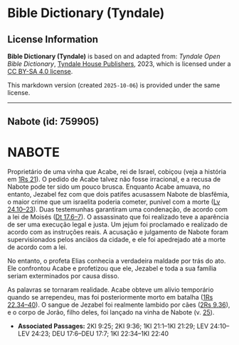 # Bible Dictionary (Tyndale)

## License Information

**Bible Dictionary (Tyndale)** is based on and adapted from: _Tyndale Open Bible Dictionary_, [Tyndale House Publishers](https://tyndaleopenresources.com/), 2023, which is licensed under a [CC BY-SA 4.0 license](https://creativecommons.org/licenses/by-sa/4.0/legalcode.en).

This markdown version (created `2025-10-06`) is provided under the same license.



--------------------------------

## Nabote (id: 759905)

NABOTE
======

Proprietário de uma vinha que Acabe, rei de Israel, cobiçou (veja a história em [1Rs 21](https://ref.ly/1Kgs21:1-1Kgs21:29)). O pedido de Acabe talvez não fosse irracional, e a recusa de Nabote pode ter sido um pouco brusca. Enquanto Acabe amuava, no entanto, Jezabel fez com que dois patifes acusassem Nabote de blasfêmia, o maior crime que um israelita poderia cometer, punível com a morte ([Lv 24\.10–23](https://ref.ly/Lev24:10-Lev24:23)). Duas testemunhas garantiram uma condenação, de acordo com a lei de Moisés ([Dt 17\.6–7](https://ref.ly/Deut17:6-Deut17:7)). O assassinato que foi realizado teve a aparência de ser uma execução legal e justa. Um jejum foi proclamado e realizado de acordo com as instruções reais. A acusação e julgamento de Nabote foram supervisionados pelos anciãos da cidade, e ele foi apedrejado até a morte de acordo com a lei.

No entanto, o profeta Elias conhecia a verdadeira maldade por trás do ato. Ele confrontou Acabe e profetizou que ele, Jezabel e toda a sua família seriam exterminados por causa disso.

As palavras se tornaram realidade. Acabe obteve um alívio temporário quando se arrependeu, mas foi posteriormente morto em batalha ([1Rs 22\.34–40](https://ref.ly/1Kgs22:34-1Kgs22:40)). O sangue de Jezabel foi realmente lambido por cães ([2Rs 9\.36](https://ref.ly/2Kgs9:36)), e o corpo de Jorão, filho deles, foi lançado na vinha de Nabote (v. [25](https://ref.ly/2Kgs9:25)).

* **Associated Passages:** 2KI 9:25; 2KI 9:36; 1KI 21:1–1KI 21:29; LEV 24:10–LEV 24:23; DEU 17:6–DEU 17:7; 1KI 22:34–1KI 22:40

